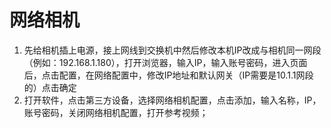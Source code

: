 # 网络相机

1. 先给相机插上电源，接上网线到交换机中然后修改本机IP改成与相机同一网段（例如：192.168.1.180），打开浏览器，输入IP，输入账号密码，进入页面后，点击配置，在网络配置中，修改IP地址和默认网关（IP需要是10.1.1网段的）点击确定&#x20;
2. 打开软件，点击第三方设备，选择网络相机配置，点击添加，输入名称，IP，账号密码，关闭网络相机配置，打开参考视频；

